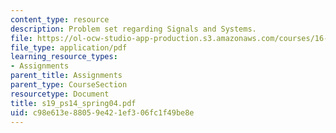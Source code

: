 ```yaml
---
content_type: resource
description: Problem set regarding Signals and Systems.
file: https://ol-ocw-studio-app-production.s3.amazonaws.com/courses/16-01-unified-engineering-i-ii-iii-iv-fall-2005-spring-2006/c98e613e88059e421ef306fc1f49be8e_s19_ps14_spring04.pdf
file_type: application/pdf
learning_resource_types:
- Assignments
parent_title: Assignments
parent_type: CourseSection
resourcetype: Document
title: s19_ps14_spring04.pdf
uid: c98e613e-8805-9e42-1ef3-06fc1f49be8e
---
```

